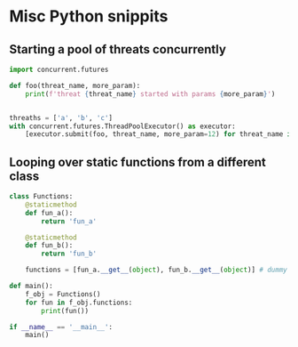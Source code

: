 # Misc Python snippits

## Starting a pool of threats concurrently 

```python
import concurrent.futures

def foo(threat_name, more_param):
    print(f'threat {threat_name} started with params {more_param}')


threaths = ['a', 'b', 'c']
with concurrent.futures.ThreadPoolExecutor() as executor:
    [executor.submit(foo, threat_name, more_param=12) for threat_name in threaths]

```


## Looping over static functions from a different class 
```python
class Functions:
    @staticmethod
    def fun_a():
        return 'fun_a'

    @staticmethod
    def fun_b():
        return 'fun_b'

    functions = [fun_a.__get__(object), fun_b.__get__(object)] # dummy context (which will be ignored anyway)

def main():
    f_obj = Functions()
    for fun in f_obj.functions:
        print(fun())

if __name__ == '__main__':
    main()
```